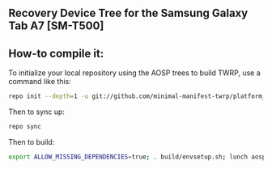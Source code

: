 ## Recovery Device Tree for the Samsung Galaxy Tab A7 [SM-T500]

## How-to compile it:


To initialize your local repository using the AOSP trees to build TWRP, use a command like this:

```sh
repo init --depth=1 -u git://github.com/minimal-manifest-twrp/platform_manifest_twrp_aosp.git -b twrp-11
```
Then to sync up:

```sh
repo sync
```
Then to build:

```sh
export ALLOW_MISSING_DEPENDENCIES=true; . build/envsetup.sh; lunch aosp_gta4lwifi-eng; mka recoveryimage
